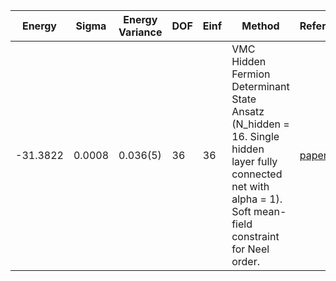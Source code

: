 | Energy   | Sigma  | Energy Variance | DOF | Einf | Method                                                       | Reference |
|----------|--------|-----------------|-----|------|--------------------------------------------------------------|-----------|
| -31.3822 | 0.0008 | 0.036(5)        | 36  | 36   | VMC Hidden Fermion Determinant State Ansatz (N_hidden = 16. Single hidden layer fully connected net with alpha = 1). Soft mean-field constraint for Neel order. | [paper](https://www.pnas.org/doi/full/10.1073/pnas.2122059119) |
